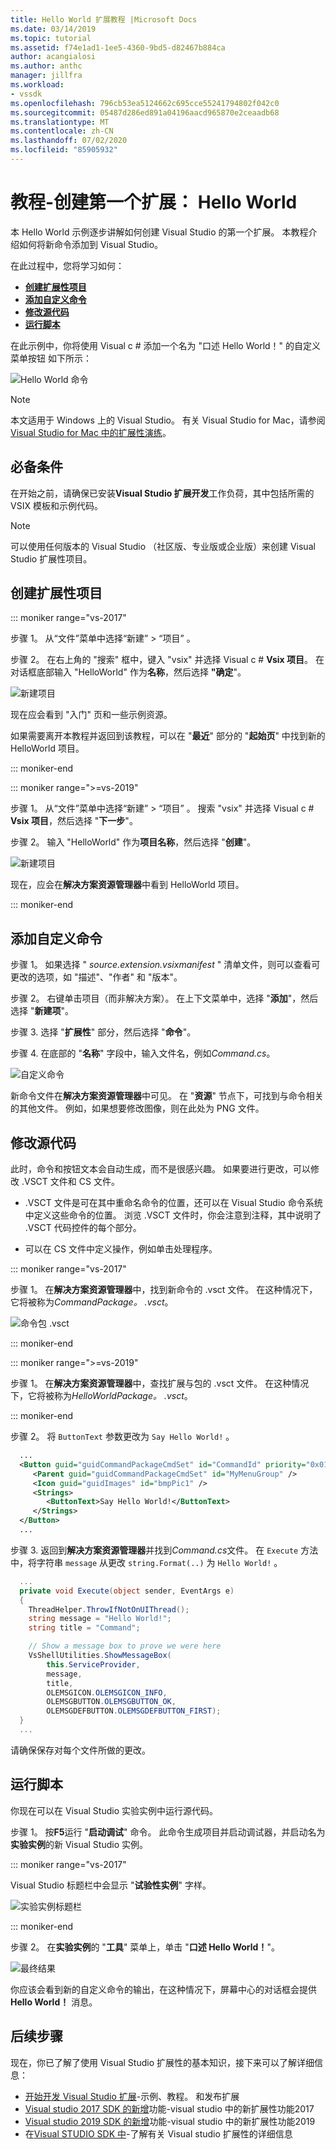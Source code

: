 ```yaml
---
title: Hello World 扩展教程 |Microsoft Docs
ms.date: 03/14/2019
ms.topic: tutorial
ms.assetid: f74e1ad1-1ee5-4360-9bd5-d82467b884ca
author: acangialosi
ms.author: anthc
manager: jillfra
ms.workload:
- vssdk
ms.openlocfilehash: 796cb53ea5124662c695cce55241794802f042c0
ms.sourcegitcommit: 05487d286ed891a04196aacd965870e2ceaadb68
ms.translationtype: MT
ms.contentlocale: zh-CN
ms.lasthandoff: 07/02/2020
ms.locfileid: "85905932"
---
```

# <a name="tutorial---create-your-first-extension-hello-world"></a>教程-创建第一个扩展： Hello World

本 Hello World 示例逐步讲解如何创建 Visual Studio 的第一个扩展。 本教程介绍如何将新命令添加到 Visual Studio。

在此过程中，您将学习如何：

* **[创建扩展性项目](#create-an-extensibility-project)**
* **[添加自定义命令](#add-a-custom-command)**
* **[修改源代码](#modify-the-source-code)**
* **[运行脚本](#run-it)**

在此示例中，你将使用 Visual c # 添加一个名为 "口述 Hello World！" 的自定义菜单按钮 如下所示：

![Hello World 命令](media/hello-world-say-hello-world.png)

> [!NOTE]
> 本文适用于 Windows 上的 Visual Studio。 有关 Visual Studio for Mac，请参阅[Visual Studio for Mac 中的扩展性演练](/visualstudio/mac/extending-visual-studio-mac-walkthrough)。

## <a name="prerequisites"></a>必备条件

在开始之前，请确保已安装**Visual Studio 扩展开发**工作负荷，其中包括所需的 VSIX 模板和示例代码。

> [!NOTE]
> 可以使用任何版本的 Visual Studio （社区版、专业版或企业版）来创建 Visual Studio 扩展性项目。

## <a name="create-an-extensibility-project"></a>创建扩展性项目

::: moniker range="vs-2017"

步骤 1。 从“文件”菜单中选择“新建” > “项目”  。

步骤 2。 在右上角的 "搜索" 框中，键入 "vsix" 并选择 Visual c # **Vsix 项目**。 在对话框底部输入 "HelloWorld" 作为**名称**，然后选择 **"确定**"。

![新建项目](media/hello-world-new-project.png)

现在应会看到 "入门" 页和一些示例资源。

如果需要离开本教程并返回到该教程，可以在 "**最近**" 部分的 "**起始页**" 中找到新的 HelloWorld 项目。

::: moniker-end

::: moniker range=">=vs-2019"

步骤 1。 从“文件”菜单中选择“新建” > “项目”  。 搜索 "vsix" 并选择 Visual c # **Vsix 项目**，然后选择 "**下一步**"。

步骤 2。 输入 "HelloWorld" 作为**项目名称**，然后选择 "**创建**"。

![新建项目](media/hello-world-new-project-2019.png)

现在，应会在**解决方案资源管理器**中看到 HelloWorld 项目。

::: moniker-end

## <a name="add-a-custom-command"></a>添加自定义命令

步骤 1。 如果选择 " *source.extension.vsixmanifest* " 清单文件，则可以查看可更改的选项，如 "描述"、"作者" 和 "版本"。

步骤 2。 右键单击项目（而非解决方案）。 在上下文菜单中，选择 "**添加**"，然后选择 "**新建项**"。

步骤 3. 选择 "**扩展性**" 部分，然后选择 "**命令**"。

步骤 4. 在底部的 "**名称**" 字段中，输入文件名，例如*Command.cs*。

![自定义命令](media/hello-world-vsix-command.png)

新命令文件在**解决方案资源管理器**中可见。 在 "**资源**" 节点下，可找到与命令相关的其他文件。 例如，如果想要修改图像，则在此处为 PNG 文件。

## <a name="modify-the-source-code"></a>修改源代码

此时，命令和按钮文本会自动生成，而不是很感兴趣。 如果要进行更改，可以修改 .VSCT 文件和 CS 文件。

* .VSCT 文件是可在其中重命名命令的位置，还可以在 Visual Studio 命令系统中定义这些命令的位置。 浏览 .VSCT 文件时，你会注意到注释，其中说明了 .VSCT 代码控件的每个部分。

* 可以在 CS 文件中定义操作，例如单击处理程序。

::: moniker range="vs-2017"

步骤 1。 在**解决方案资源管理器**中，找到新命令的 .vsct 文件。 在这种情况下，它将被称为*CommandPackage。 .vsct*。

![命令包 .vsct](media/hello-world-command-package-vsct.png)

::: moniker-end

::: moniker range=">=vs-2019"

步骤 1。 在**解决方案资源管理器**中，查找扩展与包的 .vsct 文件。 在这种情况下，它将被称为*HelloWorldPackage。 .vsct*。

::: moniker-end

步骤 2。 将 `ButtonText` 参数更改为 `Say Hello World!` 。

```xml
  ...
  <Button guid="guidCommandPackageCmdSet" id="CommandId" priority="0x0100" type="Button">
     <Parent guid="guidCommandPackageCmdSet" id="MyMenuGroup" />
     <Icon guid="guidImages" id="bmpPic1" />
     <Strings>
        <ButtonText>Say Hello World!</ButtonText>
     </Strings>
  </Button>
  ...
```

步骤 3. 返回到**解决方案资源管理器**并找到*Command.cs*文件。 在 `Execute` 方法中，将字符串 `message` 从更改 `string.Format(..)` 为 `Hello World!` 。

```csharp
  ...
  private void Execute(object sender, EventArgs e)
  {
    ThreadHelper.ThrowIfNotOnUIThread();
    string message = "Hello World!";
    string title = "Command";

    // Show a message box to prove we were here
    VsShellUtilities.ShowMessageBox(
        this.ServiceProvider,
        message,
        title,
        OLEMSGICON.OLEMSGICON_INFO,
        OLEMSGBUTTON.OLEMSGBUTTON_OK,
        OLEMSGDEFBUTTON.OLEMSGDEFBUTTON_FIRST);
  }
  ...
```

请确保保存对每个文件所做的更改。

## <a name="run-it"></a>运行脚本

你现在可以在 Visual Studio 实验实例中运行源代码。

步骤 1。 按**F5**运行 "**启动调试**" 命令。 此命令生成项目并启动调试器，并启动名为**实验实例**的新 Visual Studio 实例。

::: moniker range="vs-2017"

Visual Studio 标题栏中会显示 "**试验性实例**" 字样。

![实验实例标题栏](media/hello-world-exp-instance.png)

::: moniker-end

步骤 2。 在**实验实例**的 "**工具**" 菜单上，单击 "**口述 Hello World！**"。

![最终结果](media/hello-world-final-result.png)

你应该会看到新的自定义命令的输出，在这种情况下，屏幕中心的对话框会提供**Hello World！** 消息。

## <a name="next-steps"></a>后续步骤

现在，你已了解了使用 Visual Studio 扩展性的基本知识，接下来可以了解详细信息：

* [开始开发 Visual Studio 扩展](starting-to-develop-visual-studio-extensions.md)-示例、教程。 和发布扩展
* [Visual studio 2017 SDK 的新增](what-s-new-in-the-visual-studio-2017-sdk.md)功能-visual studio 中的新扩展性功能2017
* [Visual studio 2019 SDK 的新增](whats-new-visual-studio-2019-sdk.md)功能-visual studio 中的新扩展性功能2019
* 在[Visual STUDIO SDK 中](internals/inside-the-visual-studio-sdk.md)-了解有关 Visual studio 扩展性的详细信息
